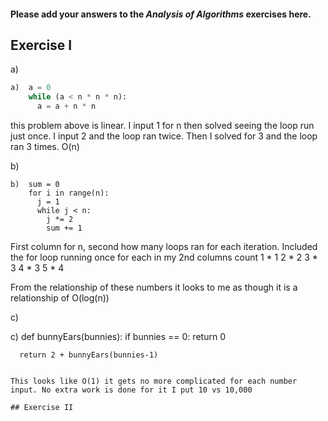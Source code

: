 #### Please add your answers to the ***Analysis of  Algorithms*** exercises here.

## Exercise I

a)

```python
a)  a = 0
    while (a < n * n * n):
      a = a + n * n
```
this problem above is linear. I input 1 for n then solved seeing the loop run just once. I input 2 and the loop ran twice. Then I solved for 3 and the loop ran 3 times. O(n)


b)

```
b)  sum = 0
    for i in range(n):
      j = 1
      while j < n:
        j *= 2
        sum += 1
```
First column for n, second how many loops ran for each iteration. Included the for loop running once for each in my 2nd columns count
1 * 1
2 * 2
3 * 3
4 * 3
5 * 4

From the relationship of these numbers it looks to me as though it is a relationship of O(log(n))


c)

c)  def bunnyEars(bunnies):
      if bunnies == 0:
        return 0

      return 2 + bunnyEars(bunnies-1)
```

This looks like O(1) it gets no more complicated for each number input. No extra work is done for it I put 10 vs 10,000

## Exercise II


